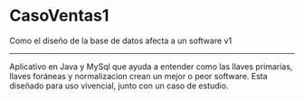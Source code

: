 # CasoVentas1
Como el diseño de la base de datos afecta a un software v1

***********************************************************
Aplicativo en Java y MySql que ayuda a entender como las llaves primarias, llaves foráneas y normalizacion crean un mejor o peor software. Esta diseñado para uso vivencial, junto con un caso de estudio.
